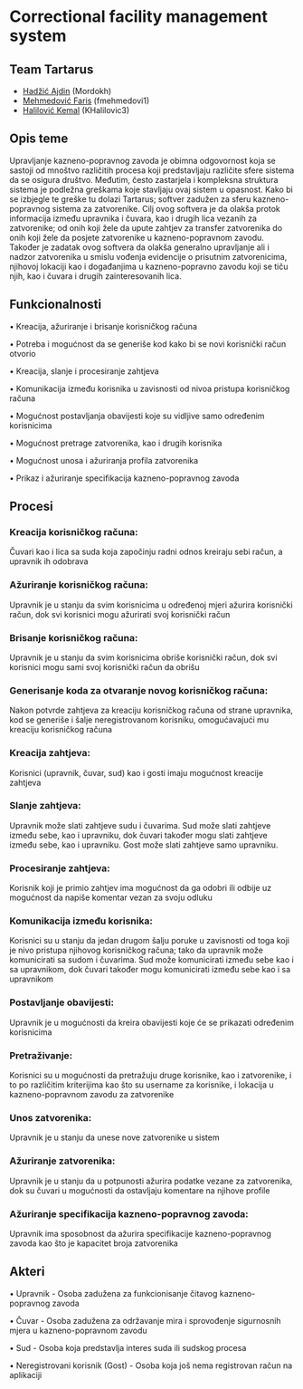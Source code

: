 # Correctional facility management system

## Team Tartarus
- [Hadžić Ajdin](https://github.com/Mordokh "Github") (Mordokh)
- [Mehmedović Faris](https://github.com/fmehmedovi1 "Github") (fmehmedovi1)
- [Halilović Kemal](https://github.com/KHalilovic3 "Github") (KHalilovic3)

## Opis teme
Upravljanje kazneno-popravnog zavoda je obimna odgovornost koja se sastoji od mnoštvo različitih procesa koji predstavljaju različite sfere sistema da se osigura društvo. Međutim, često zastarjela i kompleksna struktura sistema je podležna greškama koje stavljaju ovaj sistem u opasnost. Kako bi se izbjegle te greške tu dolazi Tartarus; softver zadužen za sferu kazneno-popravnog sistema za zatvorenike. Cilj ovog softvera je da olakša protok informacija između upravnika i čuvara, kao i drugih lica vezanih za zatvorenike; od onih koji žele da upute zahtjev za transfer zatvorenika do onih koji žele da posjete zatvorenike u kazneno-popravnom zavodu. Također je zadatak ovog softvera da olakša generalno upravljanje ali i nadzor zatvorenika u smislu vođenja evidencije o prisutnim zatvorenicima, njihovoj lokaciji kao i događanjima u kazneno-popravno zavodu koji se tiču njih, kao i čuvara i drugih zainteresovanih lica. 

## Funkcionalnosti
•	Kreacija, ažuriranje i brisanje korisničkog računa

•	Potreba i mogućnost da se generiše kod kako bi se novi korisnički račun otvorio

•	Kreacija, slanje i procesiranje zahtjeva

•	Komunikacija između korisnika u zavisnosti od nivoa pristupa korisničkog računa

•	Mogućnost postavljanja obavijesti koje su vidljive samo određenim korisnicima

•	Mogućnost pretrage zatvorenika, kao i drugih korisnika

•	Mogućnost unosa i ažuriranja profila zatvorenika

•	Prikaz i ažuriranje specifikacija kazneno-popravnog zavoda

## Procesi

### Kreacija korisničkog računa:
Čuvari kao i lica sa suda koja započinju radni odnos kreiraju sebi račun, a upravnik ih odobrava

### Ažuriranje korisničkog računa:
Upravnik je u stanju da svim korisnicima u određenoj mjeri ažurira korisnički račun, dok svi korisnici mogu ažurirati svoj korisnički račun

### Brisanje korisničkog računa:
Upravnik je u stanju da svim korisnicima obriše korisnički račun, dok svi korisnici mogu sami svoj korisnički račun da obrišu

### Generisanje koda za otvaranje novog korisničkog računa:
Nakon potvrde zahtjeva za kreaciju korisničkog računa od strane upravnika, kod se generiše i šalje neregistrovanom korisniku, omogućavajući  mu kreaciju korisničkog računa

### Kreacija zahtjeva:
Korisnici (upravnik, čuvar, sud) kao i gosti imaju mogućnost kreacije zahtjeva

### Slanje zahtjeva:
Upravnik može slati zahtjeve sudu i čuvarima. Sud može slati zahtjeve između sebe, kao i upravniku, dok čuvari također mogu slati zahtjeve između sebe, kao i upravniku. Gost može slati zahtjeve samo upravniku.

### Procesiranje zahtjeva:
Korisnik koji je primio zahtjev ima mogućnost da ga odobri ili odbije uz mogućnost da napiše komentar vezan za svoju odluku

### Komunikacija između korisnika:
Korisnici su u stanju da jedan drugom šalju poruke u zavisnosti od toga koji je nivo pristupa njihovog korisničkog računa; tako da upravnik može komunicirati sa sudom i čuvarima. Sud može komunicirati između sebe kao i sa upravnikom, dok čuvari također mogu komunicirati između sebe kao i sa upravnikom

### Postavljanje obavijesti:
Upravnik je u mogućnosti da kreira obavijesti koje će se prikazati određenim korisnicima

### Pretraživanje:
Korisnici su u mogućnosti da pretražuju druge korisnike, kao i zatvorenike, i to po različitim kriterijima kao što su username za korisnike, i lokacija u kazneno-popravnom zavodu za zatvorenike

### Unos zatvorenika:
Upravnik je u stanju da unese nove zatvorenike u sistem

### Ažuriranje zatvorenika:
Upravnik je u stanju da u potpunosti ažurira podatke vezane za zatvorenika, dok su čuvari u mogućnosti da ostavljaju komentare na njihove profile

### Ažuriranje specifikacija kazneno-popravnog zavoda:
Upravnik ima sposobnost da ažurira specifikacije kazneno-popravnog zavoda kao što je kapacitet broja zatvorenika

## Akteri

•	Upravnik - Osoba zadužena za funkcionisanje čitavog kazneno-popravnog zavoda

•	Čuvar - Osoba zadužena za održavanje mira i sprovođenje sigurnosnih mjera u kazneno-popravnom zavodu

•	Sud - Osoba koja predstavlja interes suda ili sudskog procesa

•	Neregistrovani korisnik (Gost) - Osoba koja još nema registrovan račun na aplikaciji

